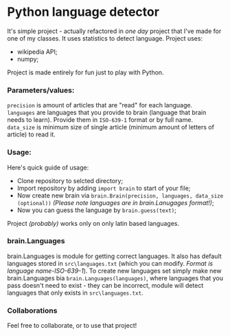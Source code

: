 # Python language detector

It's simple project - actually refactored in *one day* project that I've made for one of my classes. It uses statistics to detect language. 
Project uses:
* wikipedia API;
* numpy;

Project is made entirely for fun just to play with Python.

### Parameters/values:

``precision`` is amount of articles that are "read" for each language.  
``languages`` are languages that you provide to brain (language that brain needs to learn). Provide them in ``ISO-639-1`` format or by full name.  
``data_size`` is minimum size of single article (minimum amount of letters of article) to read it.  

### Usage:

Here's quick guide of usage:
* Clone repository to selcted directory;
* Import repository by adding ``import brain`` to start of your file;
* Now create new brain via ``brain.Brain(precision, languages, data_size (optional))`` *(Please note languages are in brain.Lanugages format!)*;
* Now you can guess the language by ``brain.guess(text)``;

Project *(probably)* works only on only latin based languages.

### brain.Languages

brain.Languages is module for getting correct languages. It also has default languages stored in ``src\languages.txt`` (which you can modify. *Format is language name-ISO-639-1*). To create new languages set simply make new brain.Languages bia ``brain.Languages(languages)``, where languages that you pass doesn't need to exist - they can be incorrect, module will detect languages that only exists in ``src\languages.txt``.

### Collaborations

Feel free to collaborate, or to use that project!
